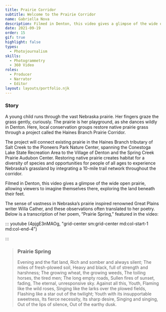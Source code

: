 ```yaml
---
title: Prairie Corridor
subtitle: Welcome to the Prairie Corridor
name: Gabriella Nova
description: Filmed in Denton, this video gives a glimpse of the wide open prairie, allowing viewers to imagine themselves there, exploring the land beneath their feet. 
date: 2021-09-19
order: 15
gif: true
highlight: false
types:
  - Photojournalism
skills:
  - Photogrammetry
  - 360 Video
roles:
  - Producer
  - Narrator
  - Editor
layout: layouts/portfolio.njk
---
```


<div class="grid-center sm:grid-center md:grid-center">

### Story

A young child runs through the vast Nebraska prairie. Her fingers graze the grass gently, curiously. The prairie is her playground, as she dances wildly in Denton. Here, local conservation groups restore native prairie grass through a project called the Haines Branch Prairie Corridor. 

The project will connect existing prairie in the Haines Branch tributary of Salt Creek to the Pioneers Park Nature Center, spanning the Conestoga Lake State Recreation Area to the Village of Denton and the Spring Creek Prairie Audubon Center. Restoring native prairie creates habitat for a diversity of species and opportunities for people of all ages to experience Nebraska’s grassland by integrating a 10-mile trail network throughout the corridor.  

Filmed in Denton, this video gives a glimpse of the wide open prairie, allowing viewers to imagine themselves there, exploring the land beneath their feet.

The sense of vastness in Nebraska’s prairie inspired renowned Great Plains writer Willa Cather, and these observations often translated to her poetry. Below is a transcription of her poem, “Prairie Spring,” featured in the video:  

</div>

::: youtube (4pjgE3nMAOg, "grid-center sm:grid-center md:col-start-1 md:col-end-4")

:::

<div class="grid-center sm:grid-center  md:col-start-4 md:col-end-6">

<blockquote class="border-l-4 pl-4 ml-4">

### Prairie Spring 
Evening and the flat land,
Rich and somber and always silent;
The miles of fresh-plowed soil,
Heavy and black, full of strength and harshness;
The growing wheat, the growing weeds,
The toiling horses, the tired men;
The long empty roads,
Sullen fires of sunset, fading,
The eternal, unresponsive sky.
Against all this, Youth,
Flaming like the wild roses,
Singing like the larks over the plowed fields,
Flashing like a star out of the twilight;
Youth with its insupportable sweetness,
Its fierce necessity,
Its sharp desire,
Singing and singing,
Out of the lips of silence,
Out of the earthy dusk.

</blockquote>

</div>